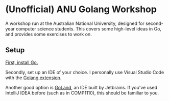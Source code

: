 # (Unofficial) ANU Golang Workshop

A workshop run at the Australian National University, designed for second-year computer science students. This covers some high-level ideas in Go, and provides some exercises to work on.

## Setup

[First, install Go.](https://golang.org/doc/install)

Secondly, set up an IDE of your choice. I personally use Visual Studio Code with the [Golang extension](https://code.visualstudio.com/docs/languages/go).

Another good option is [GoLand](https://www.jetbrains.com/go/), an IDE built by Jetbrains. If you've used IntelliJ IDEA before (such as in COMP1110), this should be familiar to you.